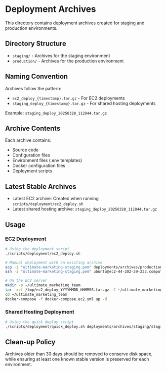 # Deployment Archives

This directory contains deployment archives created for staging and production environments.

## Directory Structure

- `staging/` - Archives for the staging environment
- `production/` - Archives for the production environment

## Naming Convention

Archives follow the pattern:
- `ec2_deploy_{timestamp}.tar.gz` - For EC2 deployments
- `staging_deploy_{timestamp}.tar.gz` - For shared hosting deployments

Example: `staging_deploy_20250328_112844.tar.gz`

## Archive Contents

Each archive contains:
- Source code
- Configuration files
- Environment files (.env templates)
- Docker configuration files
- Deployment scripts

## Latest Stable Archives

- Latest EC2 archive: Created when running `scripts/deployment/ec2_deploy.sh`
- Latest shared hosting archive: `staging_deploy_20250328_112844.tar.gz`

## Usage

### EC2 Deployment

```bash
# Using the deployment script
./scripts/deployment/ec2_deploy.sh

# Manual deployment with an existing archive
scp -i "ultimate-marketing-staging.pem" deployments/archives/production/ec2_deploy_YYYYMMDD_HHMMSS.tar.gz ubuntu@ec2-44-202-29-233.compute-1.amazonaws.com:/tmp/
ssh -i "ultimate-marketing-staging.pem" ubuntu@ec2-44-202-29-233.compute-1.amazonaws.com

# On the EC2 server
mkdir -p ~/ultimate_marketing_team
tar -xzf /tmp/ec2_deploy_YYYYMMDD_HHMMSS.tar.gz -C ~/ultimate_marketing_team
cd ~/ultimate_marketing_team
docker-compose -f docker-compose.ec2.yml up -d
```

### Shared Hosting Deployment

```bash
# Using the quick deploy script
./scripts/deployment/quick_deploy.sh deployments/archives/staging/staging_deploy_20250328_112844.tar.gz
```

## Clean-up Policy

Archives older than 30 days should be removed to conserve disk space, while ensuring at least one known stable version is preserved for each environment.